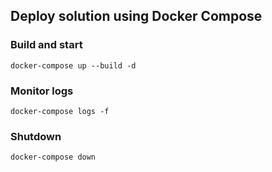 
## Deploy solution using Docker Compose

### Build and start
```
docker-compose up --build -d
```

### Monitor logs
```
docker-compose logs -f
```

### Shutdown
```
docker-compose down
```
